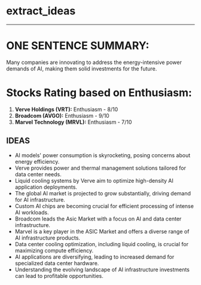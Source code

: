 # extract_ideas

---

# ONE SENTENCE SUMMARY:
Many companies are innovating to address the energy-intensive power demands of AI, making them solid investments for the future.

# Stocks Rating based on Enthusiasm:
1. **Verve Holdings (VRT):** Enthusiasm - 8/10
2. **Broadcom (AVGO):** Enthusiasm - 9/10
3. **Marvel Technology (MRVL):** Enthusiasm - 7/10


## IDEAS

- AI models' power consumption is skyrocketing, posing concerns about energy efficiency.
- Verve provides power and thermal management solutions tailored for data center needs.
- Liquid cooling systems by Verve aim to optimize high-density AI application deployments.
- The global AI market is projected to grow substantially, driving demand for AI infrastructure.
- Custom AI chips are becoming crucial for efficient processing of intense AI workloads.
- Broadcom leads the Asic Market with a focus on AI and data center infrastructure.
- Marvel is a key player in the ASIC Market and offers a diverse range of AI infrastructure products.
- Data center cooling optimization, including liquid cooling, is crucial for maximizing compute efficiency.
- AI applications are diversifying, leading to increased demand for specialized data center hardware.
- Understanding the evolving landscape of AI infrastructure investments can lead to profitable opportunities.


